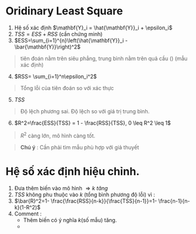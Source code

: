 <script type="text/javascript"  src="http://cdn.mathjax.org/mathjax/latest/MathJax.js?config=TeX-AMS-MML_HTMLorMML">  
</script>

# Oridinary Least Square
1. Hệ số xác định $\mathbf{Y}_i = \hat{\mathbf{Y}}_i + \epsilon_i$
2. $TSS=ESS + RSS$ (cần chứng minh)
3. $ESS=\sum_{i=1}^{n}\left(\hat{\mathbf{Y}}_i - \bar{\mathbf{Y}}\right)^2$
> tiên đoán nằm trên siêu phẳng, trung bình nằm trên quả cầu () (mẫu xác định)
4. $RSS= \sum_{i=1}^n\epsilon_i^2$ 
> Tổng lỗi của tiên đoán so với xác thực
5. $TSS$ 
> Độ lệch phương sai. Độ lệch so với giá trị trung bình.
6. $R^2=\frac{ESS}{TSS} = 1 - \frac{RSS}{TSS}, 0 \leq R^2 \leq 1$
> $R^2$ càng lớn, mô hình càng tốt.

> **Chú ý** : Cần phải tìm mẫu phù hợp với giả thuyết
# Hệ số xác định hiệu chỉnh.
1. Đưa thêm biến vào mô hình $\Rightarrow k ~tăng$
2. $TSS$ không phu thuộc vào $k$ (tổng bình phương độ lỗi) vì : 
3. $\bar{R}^2=1- \frac{\frac{RSS}{n-k}}{\frac{TSS}{n-1}}=1- \frac{n-1}{n-k}(1-R^2)$
4. Comment :
	- Thêm biến có ý nghĩa $k$(số mẫu) tăng.
	- 
<!--stackedit_data:
eyJoaXN0b3J5IjpbLTY3MzMwNzQwNiwxNzMxMzM5MTQsLTEwMz
U3NDIzODVdfQ==
-->